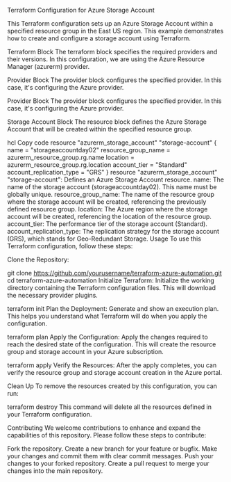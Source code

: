 Terraform Configuration for Azure Storage Account

This Terraform configuration sets up an Azure Storage Account within a specified resource group in the East US region. This example demonstrates how to create and configure a storage account using Terraform.

Terraform Block
The terraform block specifies the required providers and their versions. In this configuration, we are using the Azure Resource Manager (azurerm) provider.

Provider Block
The provider block configures the specified provider. In this case, it's configuring the Azure provider.

Provider Block
The provider block configures the specified provider. In this case, it's configuring the Azure provider.

Storage Account Block
The resource block defines the Azure Storage Account that will be created within the specified resource group.

hcl
Copy code
resource "azurerm_storage_account" "storage-account" {
  name                     = "storageaccountday02"
  resource_group_name      = azurerm_resource_group.rg.name
  location                 = azurerm_resource_group.rg.location
  account_tier             = "Standard"
  account_replication_type = "GRS"
}
resource "azurerm_storage_account" "storage-account": Defines an Azure Storage Account resource.
name: The name of the storage account (storageaccountday02). This name must be globally unique.
resource_group_name: The name of the resource group where the storage account will be created, referencing the previously defined resource group.
location: The Azure region where the storage account will be created, referencing the location of the resource group.
account_tier: The performance tier of the storage account (Standard).
account_replication_type: The replication strategy for the storage account (GRS), which stands for Geo-Redundant Storage.
Usage
To use this Terraform configuration, follow these steps:

Clone the Repository:

git clone https://github.com/yourusername/terraform-azure-automation.git
cd terraform-azure-automation
Initialize Terraform:
Initialize the working directory containing the Terraform configuration files. This will download the necessary provider plugins.

terraform init
Plan the Deployment:
Generate and show an execution plan. This helps you understand what Terraform will do when you apply the configuration.

terraform plan
Apply the Configuration:
Apply the changes required to reach the desired state of the configuration. This will create the resource group and storage account in your Azure subscription.

terraform apply
Verify the Resources:
After the apply completes, you can verify the resource group and storage account creation in the Azure portal.

Clean Up
To remove the resources created by this configuration, you can run:

terraform destroy
This command will delete all the resources defined in your Terraform configuration.

Contributing
We welcome contributions to enhance and expand the capabilities of this repository. Please follow these steps to contribute:

Fork the repository.
Create a new branch for your feature or bugfix.
Make your changes and commit them with clear commit messages.
Push your changes to your forked repository.
Create a pull request to merge your changes into the main repository.